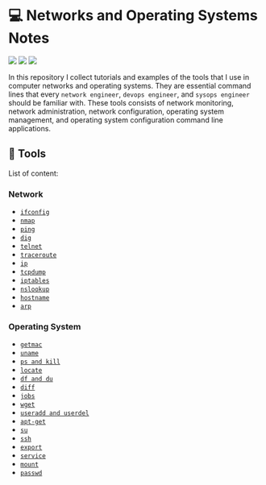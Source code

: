 # :computer: Networks and Operating Systems Notes

![](https://img.shields.io/badge/lang-shell-success)
![](https://img.shields.io/badge/concept-network-red)
![](https://img.shields.io/badge/concept-os-blueviolet)

In this repository I collect tutorials and examples of the tools that I use
in computer networks and operating systems.
They are essential command lines that every ```network engineer```, ```devops engineer```, and ```sysops engineer```
should be familiar with.
These tools consists of network monitoring, network administration, network configuration,
operating system management, and operating system configuration command line applications.

## 	:toolbox: Tools

List of content:

### Network

- [```ifconfig```](./ifconfig/README.md)
- [```nmap```](./nmap/README.md)
- [```ping```](./ping/README.md)
- [```dig```](./dig/README.md)
- [```telnet```](./telnet/README.md)
- [```traceroute```](./traceroute/README.md)
- [```ip```](./ip/README.md)
- [```tcpdump```](./tcpdump/README.md)
- [```iptables```](./iptables/README.md)
- [```nslookup```](./nslookup/README.md)
- [```hostname```](./hostname/README.md)
- [```arp```](./arp/README.md)

### Operating System

- [```getmac```](./getmac/README.md)
- [```uname```](./uname/README.md)
- [```ps and kill```]()
- [```locate```]()
- [```df and du```]()
- [```diff```]()
- [```jobs```]()
- [```wget```]()
- [```useradd and userdel```]()
- [```apt-get```]()
- [```su```]()
- [```ssh```]()
- [```export```]()
- [```service```]()
- [```mount```]()
- [```passwd```]()
